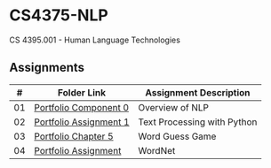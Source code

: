 # CS4375-NLP

CS 4395.001 - Human Language Technologies

##  Assignments

|   #   | Folder Link | Assignment Description |
| :---: | ----------- | ---------------------- |
|  01   |  <a href="https://github.com/linusfackler/CS4395-NLP/tree/main/Overview%20of%20NLP">Portfolio Component 0</a>   |  Overview of NLP    |
|  02   |  <a href="https://github.com/linusfackler/CS4395-NLP/tree/main/Text%20Processing%20with%20Python">Portfolio Assignment 1</a>   |  Text Processing with Python    |
|  03   |  <a href="https://github.com/linusfackler/CS4395-NLP/tree/main/Word%20Guess%20Game">Portfolio Chapter 5</a>   |  Word Guess Game    |
|  04   |  <a href="https://github.com/linusfackler/CS4395-NLP/tree/main/WordNet">Portfolio Assignment</a>   |  WordNet    |
